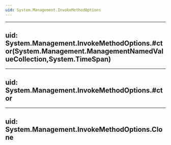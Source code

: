 ```yaml
---
uid: System.Management.InvokeMethodOptions
---
```


---
uid: System.Management.InvokeMethodOptions.#ctor(System.Management.ManagementNamedValueCollection,System.TimeSpan)
---

---
uid: System.Management.InvokeMethodOptions.#ctor
---

---
uid: System.Management.InvokeMethodOptions.Clone
---
